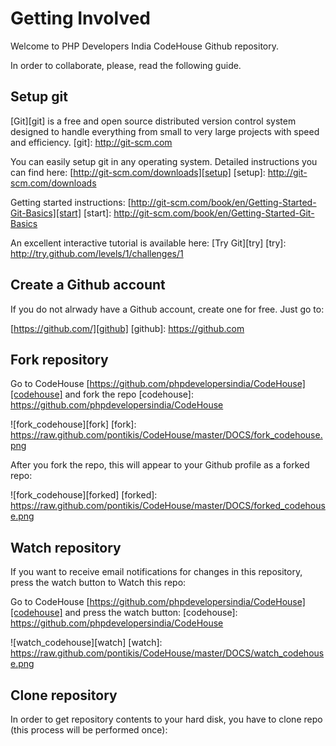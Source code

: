 Getting Involved
================

Welcome to PHP Developers India CodeHouse Github repository.

In order to collaborate, please, read the following guide.

Setup git
---------

[Git][git] is a free and open source distributed version control system designed to handle everything from small to very large projects with speed and efficiency.
[git]: http://git-scm.com

You can easily setup git in any operating system. Detailed instructions you can find here: [http://git-scm.com/downloads][setup]
[setup]: http://git-scm.com/downloads

Getting started instructions: [http://git-scm.com/book/en/Getting-Started-Git-Basics][start]
[start]: http://git-scm.com/book/en/Getting-Started-Git-Basics

An excellent interactive tutorial is available here: [Try Git][try]
[try]: http://try.github.com/levels/1/challenges/1

Create a Github account
------------------------

If you do not alrwady have a Github account, create one for free. Just go to:

[https://github.com/][github]
[github]: https://github.com


Fork repository
---------------

Go to CodeHouse [https://github.com/phpdevelopersindia/CodeHouse][codehouse] and fork the repo
[codehouse]: https://github.com/phpdevelopersindia/CodeHouse

![fork_codehouse][fork]
[fork]: https://raw.github.com/pontikis/CodeHouse/master/DOCS/fork_codehouse.png


After you fork the repo, this will appear to your Github profile as a forked repo:

![fork_codehouse][forked]
[forked]: https://raw.github.com/pontikis/CodeHouse/master/DOCS/forked_codehouse.png


Watch repository
---------------

If you want to receive email notifications for changes in this repository, press the watch button to Watch this repo:

Go to CodeHouse [https://github.com/phpdevelopersindia/CodeHouse][codehouse] and press the watch button:
[codehouse]: https://github.com/phpdevelopersindia/CodeHouse

![watch_codehouse][watch]
[watch]: https://raw.github.com/pontikis/CodeHouse/master/DOCS/watch_codehouse.png


Clone repository
---------------

In order to get repository contents to your hard disk, you have to clone repo (this process will be performed once):


